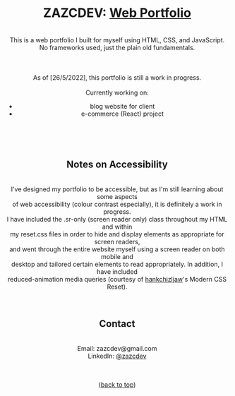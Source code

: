 <div id="top"></div>
<div align="center">
  
<h1>ZAZCDEV: <a href="https://zazc.dev">Web Portfolio</a></h1>
<br>
This is a web portfolio I built for myself using HTML, CSS, and JavaScript. <br>
No frameworks used, just the plain old fundamentals. <br>
<br>  
<br> 
<br> 
As of [26/5/2022], this portfolio is still a work in progress. <br>
<br>
Currently working on: 
<br>
<ul>
  <li>blog website for client </li>
  <li>e-commerce (React) project </li>
</ul> 

<br>
<br>
<br>

<h2>Notes on Accessibility</h2>

<br>
I've designed my portfolio to be accessible, but as I'm still learning about some aspects <br>
of web accessibility (colour contrast especially), it is definitely a work in progress. <br>
I have included the .sr-only (screen reader only) class throughout my HTML and within <br>
my reset.css files in order to hide and display elements as appropriate for screen readers, <br>
and went through the entire website myself using a screen reader on both mobile and <br>
desktop and tailored certain elements to read appropriately. In addition, I have included <br>
reduced-animation media queries (courtesy of <a href="https://github.com/hankchizljaw/modern-css-reset">hankchizljaw</a>'s Modern CSS Reset).
<br>
<br>
<br>

<h2>Contact</h2>

<br>
Email: zazcdev@gmail.com
<br>
LinkedIn: <a href="https://www.linkedin.com/in/zazcdev/">@zazcdev</a> 
<br>
<br>
<br>

(<a href="#top">back to top</a>)
</div>
